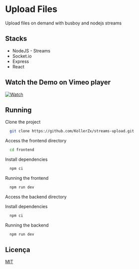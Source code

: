 
# Upload Files

Upload files on demand with busboy and nodejs streams


## Stacks

- NodeJS - Streams
- Socket.io
- Express
- React
## Watch the Demo on Vimeo player

[![Watch](https://i.vimeocdn.com/video/1534527995-7034601bc8c4cd5f6c16b1071674f95e4135c5e0d908d1b9d93ac94b6700a1d1-d?mw=1280&mh=675)](https://vimeo.com/763747451)

## Running

Clone the project

```bash
  git clone https://github.com/KollerZx/streams-upload.git
```

Access the frontend directory

```bash
  cd frontend
```

Install dependencies

```bash
  npm ci
```

Running the frontend

```bash
  npm run dev
```

Access the backend directory

Install dependencies

```bash
  npm ci
```

Running the backend

```bash
  npm run dev
```

## Licença

[MIT](https://choosealicense.com/licenses/mit/)

